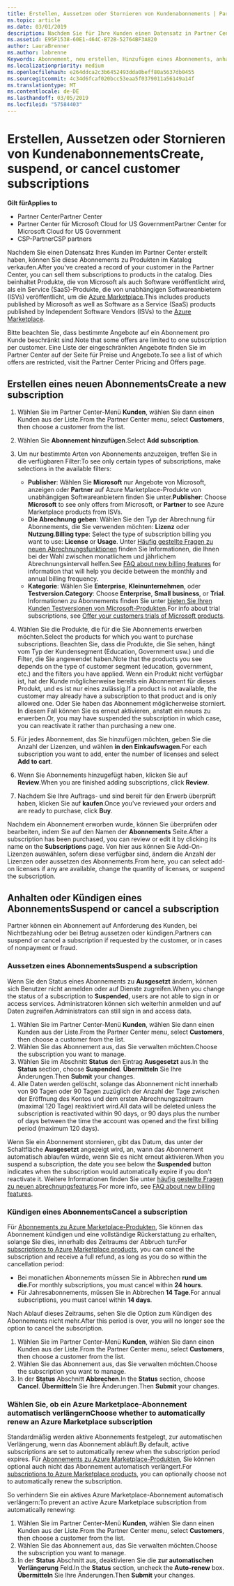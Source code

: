 ```yaml
---
title: Erstellen, Aussetzen oder Stornieren von Kundenabonnements | Partner Center
ms.topic: article
ms.date: 03/01/2019
description: Nachdem Sie für Ihre Kunden einen Datensatz in Partner Center erstellt haben, können Sie ihnen Abonnements für Produkte im Katalog verkaufen.
ms.assetid: E95F1538-60E1-464C-B72B-52764BF3A820
author: LauraBrenner
ms.author: labrenne
Keywords: Abonnement, neu erstellen, Hinzufügen eines Abonnements, anhalten, Abbrechen,
ms.localizationpriority: medium
ms.openlocfilehash: e264ddca2c3b6452493dda0beff80a5637db0455
ms.sourcegitcommit: 4c34d6fcaf020bcc53eaa5f0379011a56149a14f
ms.translationtype: MT
ms.contentlocale: de-DE
ms.lasthandoff: 03/05/2019
ms.locfileid: "57584403"
---
```

# <a name="create-suspend-or-cancel-customer-subscriptions"></a><span data-ttu-id="94822-104">Erstellen, Aussetzen oder Stornieren von Kundenabonnements</span><span class="sxs-lookup"><span data-stu-id="94822-104">Create, suspend, or cancel customer subscriptions</span></span>

<span data-ttu-id="94822-105">**Gilt für**</span><span class="sxs-lookup"><span data-stu-id="94822-105">**Applies to**</span></span>

-  <span data-ttu-id="94822-106">Partner Center</span><span class="sxs-lookup"><span data-stu-id="94822-106">Partner Center</span></span>
-  <span data-ttu-id="94822-107">Partner Center für Microsoft Cloud for US Government</span><span class="sxs-lookup"><span data-stu-id="94822-107">Partner Center for Microsoft Cloud for US Government</span></span>
-  <span data-ttu-id="94822-108">CSP-Partner</span><span class="sxs-lookup"><span data-stu-id="94822-108">CSP partners</span></span>

<span data-ttu-id="94822-109">Nachdem Sie einen Datensatz Ihres Kunden im Partner Center erstellt haben, können Sie diese Abonnements zu Produkten im Katalog verkaufen.</span><span class="sxs-lookup"><span data-stu-id="94822-109">After you've created a record of your customer in the Partner Center, you can sell them subscriptions to products in the catalog.</span></span> <span data-ttu-id="94822-110">Dies beinhaltet Produkte, die von Microsoft als auch Software veröffentlicht wird, als ein Service (SaaS)-Produkte, die von unabhängigen Softwareanbietern (ISVs) veröffentlicht, um die [Azure Marketplace](https://azuremarketplace.microsoft.com/marketplace).</span><span class="sxs-lookup"><span data-stu-id="94822-110">This includes products published by Microsoft as well as Software as a Service (SaaS) products published by Independent Software Vendors (ISVs) to the [Azure Marketplace](https://azuremarketplace.microsoft.com/marketplace).</span></span> 

<span data-ttu-id="94822-111">Bitte beachten Sie, dass bestimmte Angebote auf ein Abonnement pro Kunde beschränkt sind.</span><span class="sxs-lookup"><span data-stu-id="94822-111">Note that some offers are limited to one subscription per customer.</span></span> <span data-ttu-id="94822-112">Eine Liste der eingeschränkten Angebote finden Sie im Partner Center auf der Seite für Preise und Angebote.</span><span class="sxs-lookup"><span data-stu-id="94822-112">To see a list of which offers are restricted, visit the Partner Center Pricing and Offers page.</span></span> 


## <a name="create-a-new-subscription"></a><span data-ttu-id="94822-113">Erstellen eines neuen Abonnements</span><span class="sxs-lookup"><span data-stu-id="94822-113">Create a new subscription</span></span>

1. <span data-ttu-id="94822-114">Wählen Sie im Partner Center-Menü **Kunden**, wählen Sie dann einen Kunden aus der Liste.</span><span class="sxs-lookup"><span data-stu-id="94822-114">From the Partner Center menu, select **Customers**, then choose a customer from the list.</span></span>

2. <span data-ttu-id="94822-115">Wählen Sie **Abonnement hinzufügen**.</span><span class="sxs-lookup"><span data-stu-id="94822-115">Select **Add subscription**.</span></span>

3. <span data-ttu-id="94822-116">Um nur bestimmte Arten von Abonnements anzuzeigen, treffen Sie in die verfügbaren Filter:</span><span class="sxs-lookup"><span data-stu-id="94822-116">To see only certain types of subscriptions, make selections in the available filters:</span></span>
   - <span data-ttu-id="94822-117">**Publisher**: Wählen Sie **Microsoft** nur Angebote von Microsoft, anzeigen oder **Partner** auf Azure Marketplace-Produkte von unabhängigen Softwareanbietern finden Sie unter.</span><span class="sxs-lookup"><span data-stu-id="94822-117">**Publisher**: Choose **Microsoft** to see only offers from Microsoft, or **Partner** to see Azure Marketplace products from ISVs.</span></span>
   - <span data-ttu-id="94822-118">**Die Abrechnung geben**: Wählen Sie den Typ der Abrechnung für Abonnements, die Sie verwenden möchten: **Lizenz** oder **Nutzung**.</span><span class="sxs-lookup"><span data-stu-id="94822-118">**Billing type**: Select the type of subscription billing you want to use: **License** or **Usage**.</span></span> <span data-ttu-id="94822-119">Unter [Häufig gestellte Fragen zu neuen Abrechnungsfunktionen](faq-about-new-billing-features.md) finden Sie Informationen, die Ihnen bei der Wahl zwischen monatlichem und jährlichem Abrechnungsintervall helfen.</span><span class="sxs-lookup"><span data-stu-id="94822-119">See [FAQ about new billing features](faq-about-new-billing-features.md) for information that will help you decide between the monthly and annual billing frequency.</span></span>
   - <span data-ttu-id="94822-120">**Kategorie**: Wählen Sie **Enterprise**, **Kleinunternehmen**, oder **Testversion**.</span><span class="sxs-lookup"><span data-stu-id="94822-120">**Category**: Choose **Enterprise**, **Small business**, or **Trial**.</span></span> <span data-ttu-id="94822-121">Informationen zu Abonnements finden Sie unter [bieten Sie Ihren Kunden Testversionen von Microsoft-Produkten](offer-your-customers-trials-of-microsoft-products.md).</span><span class="sxs-lookup"><span data-stu-id="94822-121">For info about trial subscriptions, see [Offer your customers trials of Microsoft products](offer-your-customers-trials-of-microsoft-products.md).</span></span>

4. <span data-ttu-id="94822-122">Wählen Sie die Produkte, die für die Sie Abonnements erwerben möchten.</span><span class="sxs-lookup"><span data-stu-id="94822-122">Select the products for which you want to purchase subscriptions.</span></span> <span data-ttu-id="94822-123">Beachten Sie, dass die Produkte, die Sie sehen, hängt vom Typ der Kundensegment (Education, Government usw.) und die Filter, die Sie angewendet haben.</span><span class="sxs-lookup"><span data-stu-id="94822-123">Note that the products you see depends on the type of customer segment (education, government, etc.) and the filters you have applied.</span></span> <span data-ttu-id="94822-124">Wenn ein Produkt nicht verfügbar ist, hat der Kunde möglicherweise bereits ein Abonnement für dieses Produkt, und es ist nur eines zulässig.</span><span class="sxs-lookup"><span data-stu-id="94822-124">If a product is not available, the customer may already have a subscription to that product and is only allowed one.</span></span> <span data-ttu-id="94822-125">Oder Sie haben das Abonnement möglicherweise storniert. In diesem Fall können Sie es erneut aktivieren, anstatt ein neues zu erwerben.</span><span class="sxs-lookup"><span data-stu-id="94822-125">Or, you may have suspended the subscription in which case, you can reactivate it rather than purchasing a new one.</span></span>

5. <span data-ttu-id="94822-126">Für jedes Abonnement, das Sie hinzufügen möchten, geben Sie die Anzahl der Lizenzen, und wählen **in den Einkaufswagen**.</span><span class="sxs-lookup"><span data-stu-id="94822-126">For each subscription you want to add, enter the number of licenses and select **Add to cart**.</span></span>

6. <span data-ttu-id="94822-127">Wenn Sie Abonnements hinzugefügt haben, klicken Sie auf **Review**.</span><span class="sxs-lookup"><span data-stu-id="94822-127">When you are finished adding subscriptions, click **Review**.</span></span>

7. <span data-ttu-id="94822-128">Nachdem Sie Ihre Auftrags- und sind bereit für den Erwerb überprüft haben, klicken Sie auf **kaufen**.</span><span class="sxs-lookup"><span data-stu-id="94822-128">Once you've reviewed your orders and are ready to purchase, click **Buy**.</span></span>

<span data-ttu-id="94822-129">Nachdem ein Abonnement erworben wurde, können Sie überprüfen oder bearbeiten, indem Sie auf den Namen der **Abonnements** Seite.</span><span class="sxs-lookup"><span data-stu-id="94822-129">After a subscription has been purchased, you can review or edit it by clicking its name on the **Subscriptions** page.</span></span> <span data-ttu-id="94822-130">Von hier aus können Sie Add-On-Lizenzen auswählen, sofern diese verfügbar sind, ändern die Anzahl der Lizenzen oder aussetzen des Abonnements.</span><span class="sxs-lookup"><span data-stu-id="94822-130">From here, you can select add-on licenses if any are available, change the quantity of licenses, or suspend the subscription.</span></span>


## <a name="suspend-or-cancel-a-subscription"></a><span data-ttu-id="94822-131">Anhalten oder Kündigen eines Abonnements</span><span class="sxs-lookup"><span data-stu-id="94822-131">Suspend or cancel a subscription</span></span>

<span data-ttu-id="94822-132">Partner können ein Abonnement auf Anforderung des Kunden, bei Nichtbezahlung oder bei Betrug aussetzen oder kündigen.</span><span class="sxs-lookup"><span data-stu-id="94822-132">Partners can suspend or cancel a subscription if requested by the customer, or in cases of nonpayment or fraud.</span></span>

### <a name="suspend-a-subscription"></a><span data-ttu-id="94822-133">Aussetzen eines Abonnements</span><span class="sxs-lookup"><span data-stu-id="94822-133">Suspend a subscription</span></span>

<span data-ttu-id="94822-134">Wenn Sie den Status eines Abonnements zu **Ausgesetzt** ändern, können sich Benutzer nicht anmelden oder auf Dienste zugreifen.</span><span class="sxs-lookup"><span data-stu-id="94822-134">When you change the status of a subscription to **Suspended**, users are not able to sign in or access services.</span></span> <span data-ttu-id="94822-135">Administratoren können sich weiterhin anmelden und auf Daten zugreifen.</span><span class="sxs-lookup"><span data-stu-id="94822-135">Administrators can still sign in and access data.</span></span>

1.  <span data-ttu-id="94822-136">Wählen Sie im Partner Center-Menü **Kunden**, wählen Sie dann einen Kunden aus der Liste.</span><span class="sxs-lookup"><span data-stu-id="94822-136">From the Partner Center menu, select **Customers**, then choose a customer from the list.</span></span>
2.  <span data-ttu-id="94822-137">Wählen Sie das Abonnement aus, das Sie verwalten möchten.</span><span class="sxs-lookup"><span data-stu-id="94822-137">Choose the subscription you want to manage.</span></span>
3.  <span data-ttu-id="94822-138">Wählen Sie im Abschnitt **Status** den Eintrag **Ausgesetzt** aus.</span><span class="sxs-lookup"><span data-stu-id="94822-138">In the **Status** section, choose **Suspended**.</span></span> <span data-ttu-id="94822-139">**Übermitteln** Sie Ihre Änderungen.</span><span class="sxs-lookup"><span data-stu-id="94822-139">Then **Submit** your changes.</span></span>
4.  <span data-ttu-id="94822-140">Alle Daten werden gelöscht, solange das Abonnement nicht innerhalb von 90 Tagen oder 90 Tagen zuzüglich der Anzahl der Tage zwischen der Eröffnung des Kontos und dem ersten Abrechnungszeitraum (maximal 120 Tage) reaktiviert wird.</span><span class="sxs-lookup"><span data-stu-id="94822-140">All data will be deleted unless the subscription is reactivated within 90 days, or 90 days plus the number of days between the time the account was opened and the first billing period (maximum 120 days).</span></span>

<span data-ttu-id="94822-141">Wenn Sie ein Abonnement stornieren, gibt das Datum, das unter der Schaltfläche **Ausgesetzt** angezeigt wird, an, wann das Abonnement automatisch ablaufen würde, wenn Sie es nicht erneut aktivieren.</span><span class="sxs-lookup"><span data-stu-id="94822-141">When you suspend a subscription, the date you see below the **Suspended** button indicates when the subscription would automatically expire if you don't reactivate it.</span></span> <span data-ttu-id="94822-142">Weitere Informationen finden Sie unter [häufig gestellte Fragen zu neuen abrechnungsfeatures](faq-about-new-billing-features.md).</span><span class="sxs-lookup"><span data-stu-id="94822-142">For more info, see [FAQ about new billing features](faq-about-new-billing-features.md).</span></span>

### <a name="cancel-a-subscription"></a><span data-ttu-id="94822-143">Kündigen eines Abonnements</span><span class="sxs-lookup"><span data-stu-id="94822-143">Cancel a subscription</span></span>

<span data-ttu-id="94822-144">Für [Abonnements zu Azure Marketplace-Produkten](sell-marketplace-products.md), Sie können das Abonnement kündigen und eine vollständige Rückerstattung zu erhalten, solange Sie dies, innerhalb des Zeitraums der Abbruch tun:</span><span class="sxs-lookup"><span data-stu-id="94822-144">For [subscriptions to Azure Marketplace products](sell-marketplace-products.md), you can cancel the subscription and receive a full refund, as long as you do so within the cancellation period:</span></span> 

- <span data-ttu-id="94822-145">Bei monatlichen Abonnements müssen Sie in Abbrechen **rund um die**.</span><span class="sxs-lookup"><span data-stu-id="94822-145">For monthly subscriptions, you must cancel within **24 hours**.</span></span>
- <span data-ttu-id="94822-146">Für Jahresabonnements, müssen Sie in Abbrechen **14 Tage**.</span><span class="sxs-lookup"><span data-stu-id="94822-146">For annual subscriptions, you must cancel within **14 days**.</span></span>

<span data-ttu-id="94822-147">Nach Ablauf dieses Zeitraums, sehen Sie die Option zum Kündigen des Abonnements nicht mehr.</span><span class="sxs-lookup"><span data-stu-id="94822-147">After this period is over, you will no longer see the option to cancel the subscription.</span></span>

1.  <span data-ttu-id="94822-148">Wählen Sie im Partner Center-Menü **Kunden**, wählen Sie dann einen Kunden aus der Liste.</span><span class="sxs-lookup"><span data-stu-id="94822-148">From the Partner Center menu, select **Customers**, then choose a customer from the list.</span></span>
2.  <span data-ttu-id="94822-149">Wählen Sie das Abonnement aus, das Sie verwalten möchten.</span><span class="sxs-lookup"><span data-stu-id="94822-149">Choose the subscription you want to manage.</span></span>
3.  <span data-ttu-id="94822-150">In der **Status** Abschnitt **Abbrechen**.</span><span class="sxs-lookup"><span data-stu-id="94822-150">In the **Status** section, choose **Cancel**.</span></span> <span data-ttu-id="94822-151">**Übermitteln** Sie Ihre Änderungen.</span><span class="sxs-lookup"><span data-stu-id="94822-151">Then **Submit** your changes.</span></span>

### <a name="choose-whether-to-automatically-renew-an-azure-marketplace-subscription"></a><span data-ttu-id="94822-152">Wählen Sie, ob ein Azure Marketplace-Abonnement automatisch verlängern</span><span class="sxs-lookup"><span data-stu-id="94822-152">Choose whether to automatically renew an Azure Marketplace subscription</span></span>

<span data-ttu-id="94822-153">Standardmäßig werden aktive Abonnements festgelegt, zur automatischen Verlängerung, wenn das Abonnement abläuft.</span><span class="sxs-lookup"><span data-stu-id="94822-153">By default, active subscriptions are set to automatically renew when the subscription period expires.</span></span> <span data-ttu-id="94822-154">Für [Abonnements zu Azure Marketplace-Produkten](sell-marketplace-products.md), Sie können optional auch nicht das Abonnement automatisch verlängert.</span><span class="sxs-lookup"><span data-stu-id="94822-154">For [subscriptions to Azure Marketplace products](sell-marketplace-products.md), you can optionally choose not to automatically renew the subscription.</span></span>

<span data-ttu-id="94822-155">So verhindern Sie ein aktives Azure Marketplace-Abonnement automatisch verlängern:</span><span class="sxs-lookup"><span data-stu-id="94822-155">To prevent an active Azure Marketplace subscription from automatically renewing:</span></span>

1.  <span data-ttu-id="94822-156">Wählen Sie im Partner Center-Menü **Kunden**, wählen Sie dann einen Kunden aus der Liste.</span><span class="sxs-lookup"><span data-stu-id="94822-156">From the Partner Center menu, select **Customers**, then choose a customer from the list.</span></span>
2.  <span data-ttu-id="94822-157">Wählen Sie das Abonnement aus, das Sie verwalten möchten.</span><span class="sxs-lookup"><span data-stu-id="94822-157">Choose the subscription you want to manage.</span></span>
3.  <span data-ttu-id="94822-158">In der **Status** Abschnitt aus, deaktivieren Sie die **zur automatischen Verlängerung** Feld.</span><span class="sxs-lookup"><span data-stu-id="94822-158">In the **Status** section, uncheck the **Auto-renew** box.</span></span> <span data-ttu-id="94822-159">**Übermitteln** Sie Ihre Änderungen.</span><span class="sxs-lookup"><span data-stu-id="94822-159">Then **Submit** your changes.</span></span>


 



